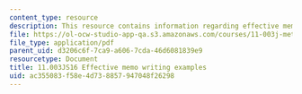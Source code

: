```yaml
---
content_type: resource
description: This resource contains information regarding effective memo writing examples.
file: https://ol-ocw-studio-app-qa.s3.amazonaws.com/courses/11-003j-methods-of-policy-analysis-spring-2016/ac355083f58e4d738857947048f26298_MIT11_003JS16_Memo_Writing.pdf
file_type: application/pdf
parent_uid: d3206c6f-7ca9-a606-7cda-46d6081839e9
resourcetype: Document
title: 11.003JS16 Effective memo writing examples
uid: ac355083-f58e-4d73-8857-947048f26298
---
```

